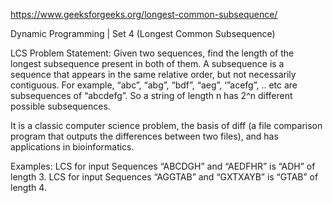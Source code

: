 https://www.geeksforgeeks.org/longest-common-subsequence/

Dynamic Programming | Set 4 (Longest Common Subsequence)

LCS Problem Statement: Given two sequences, find the length of the longest subsequence present in both of them.
A subsequence is a sequence that appears in the same relative order, but not necessarily contiguous. For example, “abc”, “abg”, “bdf”, “aeg”, ‘”acefg”, .. etc are subsequences of “abcdefg”.
So a string of length n has 2^n different possible subsequences.

It is a classic computer science problem, the basis of diff (a file comparison program that outputs the differences between two files),
and has applications in bioinformatics.

Examples:
LCS for input Sequences “ABCDGH” and “AEDFHR” is “ADH” of length 3.
LCS for input Sequences “AGGTAB” and “GXTXAYB” is “GTAB” of length 4.
